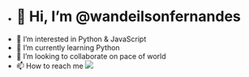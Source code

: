 - <h1> 👋 Hi, I’m @wandeilsonfernandes </h1>
- 👀 I’m interested in Python & JavaScript
- 🌱 I’m currently learning Python
- 💞️ I’m looking to collaborate on pace of world
- 📫 How to reach me 
  <img src="https://user-images.githubusercontent.com/19292210/88347096-c067a980-ccfe-11ea-8a06-bdaf552fee06.gif"></img>

<!---
wandeilsonfernandes/wandeilsonfernandes is a ✨ special ✨ repository because its `README.md` (this file) appears on your GitHub profile.
You can click the Preview link to take a look at your changes.
--->
